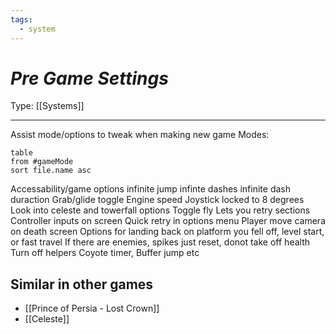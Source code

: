 ```yaml
---
tags:
  - system
---
```

# _Pre Game Settings_

Type: [[Systems]]

----


Assist mode/options to tweak when making new game
Modes:
```dataview
table
from #gameMode
sort file.name asc
```


Accessability/game options
	infinite jump
	infinte dashes
	infinite dash duraction
	Grab/glide toggle 
	Engine speed
	Joystick locked to 8 degrees
	Look into celeste and towerfall options 
	Toggle fly
		Lets you retry sections
	Controller inputs on screen 
	Quick retry in options menu 
		Player move camera on death screen 
	Options for landing back on platform you fell off, level start, or fast travel
	If there are enemies, spikes just reset, donot take off health 
	Turn off helpers
		Coyote timer, Buffer jump etc

## Similar in other games

* [[Prince of Persia - Lost Crown]]
* [[Celeste]]